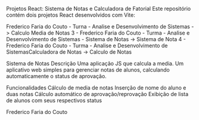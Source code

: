 Projetos React: Sistema de Notas e Calculadora de Fatorial
Este repositório contém dois projetos React desenvolvidos com Vite:
  
Frederico Faria do Couto - Turna  - Analise e Desenvolvimento de Sistemas -> Calculo Media de Notas
3 - Frederico Faria do Couto - Turma - Analise e Desenvolvimento de Sistemas - Sistema de Notas -> Sistema de Nota
4 - Frederico Faria do Couto - Turma - Analise e Desenvolvimento de SistemasCalculadora de Notas -> Calculo de Notas

Sistema de Notas
Descrição
Uma aplicação JS que calcula a media.
Um aplicativo web simples para gerenciar notas de alunos, calculando automaticamente o status de aprovação.

Funcionalidades
Cálculo de media de notas
Inserção de nome do aluno e duas notas
Cálculo automático de aprovação/reprovação
Exibição de lista de alunos com seus respectivos status

Frederico Faria do Couto
